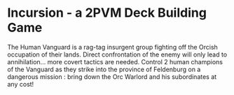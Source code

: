 # Incursion - a 2PVM Deck Building Game

The Human Vanguard is a rag-tag insurgent group fighting off the Orcish occupation of their lands. Direct confrontation of the enemy will only lead to annihilation... more covert tactics are needed. Control 2 human champions of the Vanguard as they strike into the province of Feldenburg on a dangerous mission : bring down the Orc Warlord and his subordinates at any cost!



